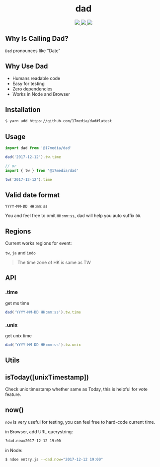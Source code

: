 <h1 align="center">
  dad
</h1>
<p align="center">
  <a href="https://travis-ci.org/17media/dad" alt="Build Status">
    <img src="https://img.shields.io/travis/17media/dad/master.svg?style=flat-square&" />
  </a>
  <a href="https://codecov.io/gh/17media/dad" alt="Coverage">
    <img src="https://img.shields.io/codecov/c/github/17media/dad/master.svg?style=flat-square&" />
  </a>
  <img src="https://img.shields.io/github/license/17media/dad.svg?style=flat-square&" />
</p>


## Why Is Calling Dad?
`Dad` pronounces like "Date"

## Why Use Dad
- Humans readable code
- Easy for testing
- Zero dependencies
- Works in Node and Browser

## Installation

```sh
$ yarn add https://github.com/17media/dad#latest
```

## Usage

```js
import dad from '@17media/dad'

dad('2017-12-12').tw.time

// or
import { tw } from '@17media/dad'

tw('2017-12-12').time
```

## Valid date format
`YYYY-MM-DD HH:mm:ss`

You and feel free to omit `HH:mm:ss`, dad will help you auto suffix `00`.
## Regions
Current works regions for event:

`tw`, `ja` and `indo`

> The time zone of HK is same as TW

## API

### .time
get ms time
```js
dad('YYYY-MM-DD HH:mm:ss').tw.time
```

### .unix
get unix time
```js
dad('YYYY-MM-DD HH:mm:ss').tw.unix
```

## Utils

## isToday([unixTimestamp])
Check unix timestamp whether same as Today, this is helpful for vote feature.

## now()
`now` is very useful for testing, you can feel free to hard-code current time.

in Browser, add URL querystring:
```sh
?dad.now=2017-12-12 19:00
```

in Node:
```sh
$ ndoe entry.js --dad.now="2017-12-12 19:00"
```
